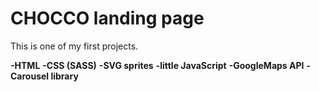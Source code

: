 CHOCCO landing page
===================
This is one of my first projects.

**-HTML**
**-CSS (SASS)**
**-SVG sprites**
**-little JavaScript**
**-GoogleMaps API**
**-Carousel library**